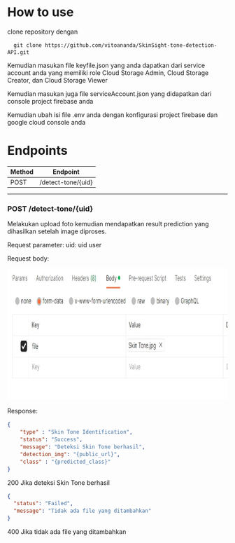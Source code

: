 # How to use
clone repository dengan 
```
  git clone https://github.com/vitoananda/SkinSight-tone-detection-API.git
```

Kemudian masukan file keyfile.json yang anda dapatkan dari service account anda yang memiliki role Cloud Storage Admin, Cloud Storage Creator, dan Cloud Storage Viewer

Kemudian masukan juga file serviceAccount.json yang didapatkan dari console project firebase anda

Kemudian ubah isi file .env anda dengan konfigurasi project firebase dan google cloud console anda

# Endpoints

| Method | Endpoint           |
| ------ | ------------------ |  
| POST   | /detect-tone/{uid}           | 




<hr>

### <b>POST /detect-tone/{uid}</b>
Melakukan upload foto kemudian mendapatkan result prediction yang dihasilkan setelah image diproses. 

Request parameter:
uid: uid user

Request body: 
<p align="left"> <img src="./documentation asset/Skin Tone body.jpg" width="700" height="300" /> </p>
Response: 

```json
{
    "type" : "Skin Tone Identification",
    "status": "Success",
    "message": "Deteksi Skin Tone berhasil",
    "detection_img": "{public_url}",
    "class" : "{predicted_class}"
}
```
200 Jika deteksi Skin Tone berhasil

```json
{
  "status": "Failed",
  "message": "Tidak ada file yang ditambahkan"
}
```
400 Jika tidak ada file yang ditambahkan






